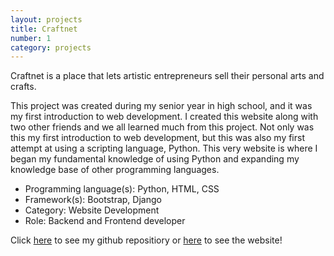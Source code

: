 ```yaml
---
layout: projects 
title: Craftnet
number: 1 
category: projects
---
```


<p>Craftnet is a place that lets artistic entrepreneurs sell their personal arts and crafts. </p>

<p>This project was created during my senior year in high school, and it was my first introduction to web development. I created this website along with two other friends and we all learned much from this project. Not only was this my first introduction to web development, but this was also my first attempt at using a scripting language, Python. This very website is where I began my fundamental knowledge of using Python and expanding my knowledge base of other programming languages.</p>
<ul>
    <li>Programming language(s): Python, HTML, CSS</li>
    <li>Framework(s): Bootstrap, Django</li>
    <li>Category: Website Development</li>
    <li>Role: Backend and Frontend developer</li>
</ul>
<p>Click <a href="https://github.com/Shorrian/MVFBLA_E-Business_2014_2015">here</a> to see my github repositiory or <a href="http://craftnet.cf">here</a> to see the website!</p>
